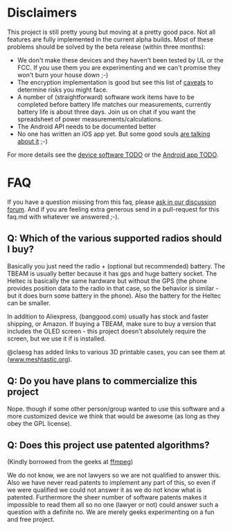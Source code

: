 # Disclaimers

This project is still pretty young but moving at a pretty good pace. Not all features are fully implemented in the current alpha builds.
Most of these problems should be solved by the beta release (within three months):

- We don't make these devices and they haven't been tested by UL or the FCC. If you use them you are experimenting and we can't promise they won't burn your house down ;-)
- The encryption implementation is good but see this list of [caveats](software/crypto.md#summary-of-strengthsweaknesses-of-our-current-implementation) to determine risks you might face.
- A number of (straightforward) software work items have to be completed before battery life matches our measurements, currently battery life is about three days. Join us on chat if you want the spreadsheet of power measurements/calculations.
- The Android API needs to be documented better
- No one has written an iOS app yet. But some good souls [are talking about it](https://github.com/meshtastic/Meshtastic-esp32/issues/14) ;-)

For more details see the [device software TODO](https://github.com/meshtastic/Meshtastic-esp32/blob/master/docs/software/TODO.md) or the [Android app TODO](https://github.com/meshtastic/Meshtastic-Android/blob/master/TODO.md).

# FAQ

If you have a question missing from this faq, please [ask in our discussion forum](https://meshtastic.discourse.group/). And if you are feeling extra generous send in a pull-request for this faq.md with whatever we answered ;-).

## Q: Which of the various supported radios should I buy?

Basically you just need the radio + (optional but recommended) battery. The TBEAM is usually better because it has gps and huge battery socket. The Heltec is basically the same hardware but without the GPS (the phone provides position data to the radio in that case, so the behavior is similar - but it does burn some battery in the phone). Also the battery for the Heltec can be smaller.

In addition to Aliexpress, (banggood.com) usually has stock and faster shipping, or Amazon. If buying a TBEAM, make sure to buy a version that includes the OLED screen - this project doesn't absolutely require the screen, but we use it if is installed.

@claesg has added links to various 3D printable cases, you can see them at (www.meshtastic.org).

## Q: Do you have plans to commercialize this project

Nope. though if some other person/group wanted to use this software and a more customized device we think that would be awesome (as long as they obey the GPL license).

## Q: Does this project use patented algorithms?

(Kindly borrowed from the geeks at [ffmpeg](http://ffmpeg.org/legal.html))

We do not know, we are not lawyers so we are not qualified to answer this. Also we have never read patents to implement any part of this, so even if we were qualified we could not answer it as we do not know what is patented. Furthermore the sheer number of software patents makes it impossible to read them all so no one (lawyer or not) could answer such a question with a definite no. We are merely geeks experimenting on a fun and free project.
